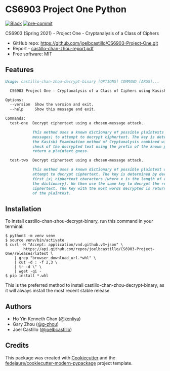 
CS6903 Project One Python
===

[![Black](https://img.shields.io/badge/code%20style-black-000000.svg)](https://github.com/psf/black)
[![pre-commit](https://img.shields.io/badge/pre--commit-enabled-brightgreen?logo=pre-commit&logoColor=white)](https://github.com/pre-commit/pre-commit)

CS6903 (Spring 2021) - Project One - Cryptanalysis of a Class of Ciphers

* GitHub repo: <https://github.com/joelbcastillo/CS6903-Project-One.git>
* Report - [castillo-chan-zhou-report.pdf](https://github.com/joelbcastillo/CS6903-Project-One/castillo-chan-zhou-report.pdf)
* Free software: MIT

Features
---

```markdown
Usage: castillo-chan-zhou-decrypt-binary [OPTIONS] COMMAND [ARGS]...

  CS6903 Project One - Cryptanalysis of a Class of Ciphers using Kasiski Examination

Options:
  --version  Show the version and exit.
  --help     Show this message and exit.

Commands:
  test-one  Decrypt ciphertext using a chosen-message attack.

            This method uses a known dictionary of possible plaintexts (e.g. chosen
            messages) to attempt to decrypt ciphertext. The key is determined by using
            the Kasiski Examination method of Cryptanalysis combined with an optimized
            check of the decrypted text using the prefix of the known plaintexts to
            return a plaintext guess.

  test-two  Decrypt ciphertext using a chosen-message attack.

            This method uses a known dictionary of possible plaintext words to
            attempt to decrypt ciphertext. The key is determined by decrypting  the
            first (x) ciphertext characters (where x is the length of each  word in
            the dictionary). We then use the same key to decrypt the rest of the
            ciphertext. The key with the most words decrypted is returned as the guess
            of the plaintext.
```

Installation
---

To install castillo-chan-zhou-decrypt-binary, run this command in your terminal:

```shell
$ python3 -m venv venv
$ source venv/bin/activate
$ curl -H "Accept: application/vnd.github.v3+json" \
        https://api.github.com/repos/joelbcastillo/CS6903-Project-One/releases/latest \
    | grep "browser_download_url.*whl" \
    | cut -d : -f 2,3 \
    | tr -d \" \
    | wget -qi - 
$ pip install *.whl
```

This is the preferred method to install castillo-chan-zhou-decrypt-binary, as it will always install the most recent stable release.

Authors
---

* Ho Yin Kenneth Chan ([@kenliya](https://github.com/kenliya))
* Gary Zhou ([@g-zhou](https://github.com/g-zhou))
* Joel Castillo ([@joelbcastillo](https://github.com/joelbcastillo))

Credits
---

This package was created with [Cookiecutter][cookiecutter] and the [fedejaure/cookiecutter-modern-pypackage][cookiecutter-modern-pypackage] project template.

[cookiecutter]: https://github.com/cookiecutter/cookiecutter
[cookiecutter-modern-pypackage]: https://github.com/fedejaure/cookiecutter-modern-pypackage
